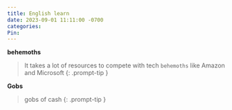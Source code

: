 ```yaml
---
title: English learn
date: 2023-09-01 11:11:00 -0700
categories: 
Pin:
---
```


**behemoths**

> It takes a lot of resources to compete with tech `behemoths` like Amazon and Microsoft
{: .prompt-tip }

**Gobs** 

> gobs of cash 
{: .prompt-tip }
